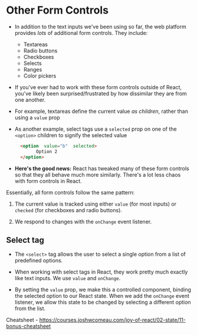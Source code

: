 # Other Form Controls
- In addition to the text inputs we've been using so far, the web platform provides  _lots_  of additional form controls. They include:

	-   Textareas
	-   Radio buttons
	-   Checkboxes
	-   Selects
	-   Ranges
	-   Color pickers
   
- If you've ever had to work with these form controls outside of React, you've likely been surprised/frustrated by how dissimilar they are from one another.

- For example, textareas define the current value  _as children_, rather than using a  `value`  prop
- As another example, select tags use a `selected` prop on one of the `<option>` children to signify the selected value
	```html    
	  <option  value="b"  selected>
		    Option 2
	  </option>
	```  
- **Here's the good news:**  React has tweaked many of these form controls so that they all behave much more similarly. There's a lot less chaos with form controls in React.

Essentially, all form controls follow the same pattern:

1.  The current value is tracked using either  `value`  (for most inputs) or  `checked`  (for checkboxes and radio buttons).
    
2.  We respond to changes with the  `onChange`  event listener.

## Select tag

- The  `<select>`  tag allows the user to select a single option from a list of predefined options.

* When working with select tags in React, they work pretty much exactly like text inputs. We use  `value`  and  `onChange`.

* By setting the `value` prop, we make this a controlled component, binding the selected option to our React state. When we add the `onChange` event listener, we allow this state to be changed by selecting a different option from the list.

Cheatsheet - https://courses.joshwcomeau.com/joy-of-react/02-state/11-bonus-cheatsheet